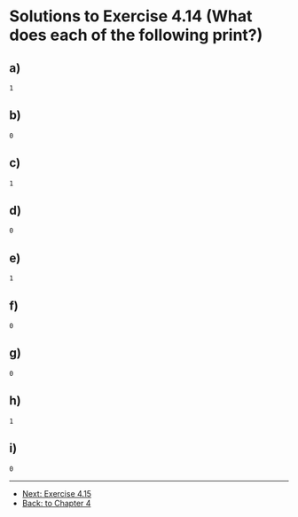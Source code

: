 # Solutions to Exercise 4.14 (What does each of the following print?)

## a)

```text
1
```

## b)

```text
0
```

## c)

```text
1
```

## d)

```text
0
```

## e)

```text
1
```

## f)

```text
0
```

## g)

```text
0
```

## h)

```text
1
```

## i)

```text
0
```

---

-   [Next: Exercise 4.15](04_15.md)
-   [Back: to Chapter 4](README.md)
